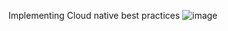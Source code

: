Implementing Cloud native best practices
![image](https://user-images.githubusercontent.com/43515480/231945288-25a2c9e7-be28-405c-8aba-a8822d38c345.png)
